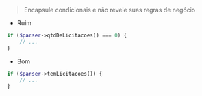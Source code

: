 > Encapsule condicionais e não revele suas regras de negócio

- Ruim

```php
if ($parser->qtdDeLicitacoes() === 0) {
    // ... 
}
```
 
- Bom

```php
if ($parser->temLicitacoes()) {
    // ...
}
```

